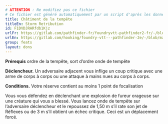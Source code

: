 ```yaml
---
# ATTENTION : Ne modifiez pas ce fichier
# Ce fichier est généré automatiquement par un script d'après les données du module Foundry VTT officiel et de sa traduction
title: Châtiment de la tempête
titleEn: Storm Retribution
id: F1DVDJRARfdb1Kjz
urlFr: https://gitlab.com/pathfinder-fr/foundryvtt-pathfinder2-fr/-/blob/master/data/feats/F1DVDJRARfdb1Kjz.htm
urlEn: https://gitlab.com/hooking/foundry-vtt---pathfinder-2e/-/blob/master/packs/data/feats.db/storm-retribution.json
group: feats
layout: dons
---
```

**Prérequis** ordre de la tempête, sort d’ordre onde de tempête

**Déclencheur.** Un adversaire adjacent vous inflige un coup critique avec une arme de corps à corps ou une attaque à mains nues au corps à corps.

**Conditions.** Votre réserve contient au moins 1 point de focalisation

Vous vous défendez en déclenchant une explosion de fureur orageuse sur une créature qui vous a blessé. Vous lancez onde de tempête sur l’adversaire déclencheur et le repoussez de 1,50 m s’il rate son jet de Réflexes ou de 3 m s’il obtient un échec critique. Ceci est un déplacement forcé.


